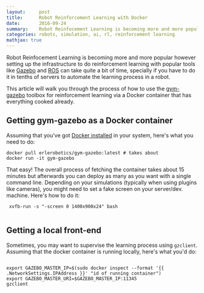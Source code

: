 ```yaml
---
layout:     post
title:      Robot Reinforcement Learning with Docker
date:       2016-09-24
summary:    Robot Reinfocement Learning is becoming more and more popular. This article covers how to use the gym-gazebo toolbox for reinforcement learning is Docker to easily set up a reinforcement learning infrastructure for robots.
categories: robots, simulation, ai, rl, reinforcement learning
mathjax: true
---
```


Robot Reinfocement Learning is becoming more and more popular however setting up the infrastructure to do reinforcement learning with popular tools like [Gazebo](http://gazebosim.org) and [ROS](http://ros.org) can take quite a bit of time, specially if you have to do it in tenths of servers to automate the learning process in a robot. 

 This article will walk you through the process of how to use the [gym-gazebo](https://github.com/erlerobot/gym-gazebo) toolbox for reinforcement learning via a Docker container that has everything cooked already.


 ## Getting gym-gazebo as a Docker container

 Assuming that you've got [Docker installed](https://docs.docker.com/engine/installation/) in your system, here's what you need to do:

 ```
 docker pull erlerobotics/gym-gazebo:latest # takes about
 docker run -it gym-gazebo

 ```

 That easy! The overall process of fetching the container takes about 15 minutes but afterwards you can deploy as many as you want with a single command line. Depending on your simulations (typically when using plugins like cameras), you might need to set a fake screen on your server/dev. machine. Here's how to do it:
 
```
 xvfb-run -s "-screen 0 1400x900x24" bash
 
 ```

 ## Getting a local front-end

 Sometimes, you may want to supervise the learning process using `gzclient`. Assuming that the docker container is running locally, here's what you'd do:

 ```

 export GAZEBO_MASTER_IP=$(sudo docker inspect --format '{{ .NetworkSettings.IPAddress }}' "id of running container")
export GAZEBO_MASTER_URI=$GAZEBO_MASTER_IP:11345
gzclient
 
 ```

